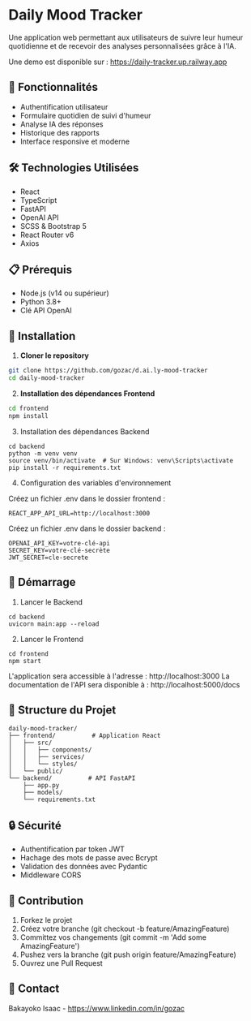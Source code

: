 # Daily Mood Tracker

Une application web permettant aux utilisateurs de suivre leur humeur quotidienne et de recevoir des analyses personnalisées grâce à l'IA.

Une demo est disponible sur : https://daily-tracker.up.railway.app

## 🚀 Fonctionnalités

- Authentification utilisateur
- Formulaire quotidien de suivi d'humeur
- Analyse IA des réponses
- Historique des rapports
- Interface responsive et moderne

## 🛠 Technologies Utilisées

- React
- TypeScript
- FastAPI
- OpenAI API
- SCSS & Bootstrap 5
- React Router v6
- Axios

## 📋 Prérequis

- Node.js (v14 ou supérieur)
- Python 3.8+
- Clé API OpenAI

## 🔧 Installation

1. **Cloner le repository**
```bash
git clone https://github.com/gozac/d.ai.ly-mood-tracker
cd daily-mood-tracker
```

2. **Installation des dépendances Frontend**
```bash
cd frontend
npm install
```

3. Installation des dépendances Backend
```
cd backend
python -m venv venv
source venv/bin/activate  # Sur Windows: venv\Scripts\activate
pip install -r requirements.txt
```

4. Configuration des variables d'environnement

Créez un fichier .env dans le dossier frontend :
```
REACT_APP_API_URL=http://localhost:3000
```
Créez un fichier .env dans le dossier backend :
```
OPENAI_API_KEY=votre-clé-api
SECRET_KEY=votre-clé-secrète
JWT_SECRET=cle-secrete
```

## 🚀 Démarrage

1. Lancer le Backend
```
cd backend
uvicorn main:app --reload
```

2. Lancer le Frontend
```
cd frontend
npm start
```

L'application sera accessible à l'adresse : http://localhost:3000
La documentation de l'API sera disponible à : http://localhost:5000/docs

## 📝 Structure du Projet

```
daily-mood-tracker/
├── frontend/          # Application React
│   ├── src/
│   │   ├── components/
│   │   ├── services/
│   │   └── styles/
│   └── public/
└── backend/          # API FastAPI
    ├── app.py
    ├── models/
    └── requirements.txt
```

## 🔒 Sécurité

- Authentification par token JWT
- Hachage des mots de passe avec Bcrypt
- Validation des données avec Pydantic
- Middleware CORS

## 🤝 Contribution

1. Forkez le projet
2. Créez votre branche (git checkout -b feature/AmazingFeature)
3. Committez vos changements (git commit -m 'Add some AmazingFeature')
4. Pushez vers la branche (git push origin feature/AmazingFeature)
5. Ouvrez une Pull Request

## 👥 Contact

Bakayoko Isaac - https://www.linkedin.com/in/gozac